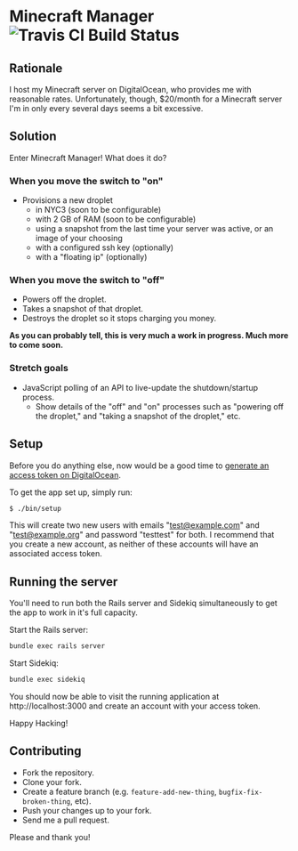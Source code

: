 # Minecraft Manager ![Travis CI Build Status](https://travis-ci.org/J3RN/minecraft-manager.svg?branch=master)

## Rationale

I host my Minecraft server on DigitalOcean, who provides me with reasonable rates. Unfortunately, though, $20/month for a Minecraft server I'm in only every several days seems a bit excessive.

## Solution

Enter Minecraft Manager! What does it do?

### When you move the switch to "on"

- Provisions a new droplet
  - in NYC3 (soon to be configurable)
  - with 2 GB of RAM (soon to be configurable)
  - using a snapshot from the last time your server was active, or an image of your choosing
  - with a configured ssh key (optionally)
  - with a "floating ip" (optionally)

### When you move the switch to "off"

- Powers off the droplet.
- Takes a snapshot of that droplet.
- Destroys the droplet so it stops charging you money.

**As you can probably tell, this is very much a work in progress. Much more to come soon.**

### Stretch goals

- JavaScript polling of an API to live-update the shutdown/startup process.
  - Show details of the "off" and "on" processes such as "powering off the droplet," and "taking a snapshot of the droplet," etc.

## Setup

Before you do anything else, now would be a good time to [generate an access token on DigitalOcean](https://cloud.digitalocean.com/settings/api/tokens).

To get the app set up, simply run:

```bash
$ ./bin/setup
```

This will create two new users with emails "test@example.com" and "test@example.org" and password "testtest" for both. I recommend that you create a new account, as neither of these accounts will have an associated access token.

## Running the server

You'll need to run both the Rails server and Sidekiq simultaneously to get the app to work in it's full capacity.

Start the Rails server:

```bash
bundle exec rails server
```

Start Sidekiq:

```bash
bundle exec sidekiq
```

You should now be able to visit the running application at http://localhost:3000 and create an account with your access token.

Happy Hacking!

## Contributing

- Fork the repository.
- Clone your fork.
- Create a feature branch (e.g. `feature-add-new-thing`, `bugfix-fix-broken-thing`, etc).
- Push your changes up to your fork.
- Send me a pull request.

Please and thank you!
